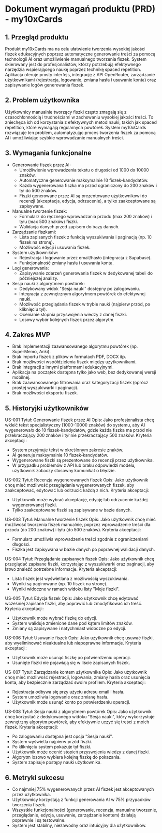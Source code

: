 # Dokument wymagań produktu (PRD) - my10xCards
## 1. Przegląd produktu
Produkt my10xCards ma na celu ułatwienie tworzenia wysokiej jakości fiszek edukacyjnych poprzez automatyczne generowanie treści za pomocą technologii AI oraz umożliwienie manualnego tworzenia fiszek. System skierowany jest do profesjonalistów, którzy potrzebują efektywnego narzędzia wspierającego naukę poprzez technikę spaced repetition. Aplikacja oferuje prosty interfejs, integrację z API OpenRouter, zarządzanie użytkownikami (rejestracja, logowanie, zmiana hasła i usuwanie konta) oraz zapisywanie logów generowania fiszek.

## 2. Problem użytkownika
Użytkownicy manualnie tworzący fiszki często zmagają się z czasochłonnością i trudnościami w zachowaniu wysokiej jakości treści. To zniechęca ich od korzystania z efektywnych metod nauki, takich jak spaced repetition, które wymagają regularnych powtórek. System my10xCards rozwiązuje ten problem, automatyzując proces tworzenia fiszek za pomocą AI i umożliwiając szybkie wprowadzanie manualnych treści.

## 3. Wymagania funkcjonalne
- Generowanie fiszek przez AI:
  - Umożliwienie wprowadzenia tekstu o długości od 1000 do 10000 znaków.
  - Automatyczne generowanie maksymalnie 10 fiszek-kandydatów.
  - Każda wygenerowana fiszka ma przód ograniczony do 200 znaków i tył do 500 znaków.
  - Fiszki generowane przez AI są prezentowane użytkownikowi do recenzji (akceptacja, edycja, odrzucenie), a tylko zaakceptowane są zapisywane.
- Manualne tworzenie fiszek:
  - Formularz do ręcznego wprowadzania przodu (max 200 znaków) i tyłu (max 500 znaków) fiszki.
  - Walidacja danych przed zapisem do bazy danych.
- Zarządzanie fiszkami:
  - Lista zapisanych fiszek z funkcją wyszukiwania i paginacją (np. 10 fiszek na stronę).
  - Możliwość edycji i usuwania fiszek.
- System użytkowników:
  - Rejestracja i logowanie przez email/hasło (integracja z Supabase).
  - Funkcjonalność zmiany hasła i usuwania konta.
- Logi generowania:
  - Zapisywanie zdarzeń generowania fiszek w dedykowanej tabeli do późniejszej analizy.
- Sesja nauki z algorytmem powtórek:
  - Dedykowany widok "Sesja nauki" dostępny po zalogowaniu.
  - Integracja z zewnętrznym algorytmem powtórek do efektywnej nauki.
  - Możliwość przeglądania fiszek w trybie nauki (najpierw przód, po kliknięciu tył).
  - Ocenianie stopnia przyswojenia wiedzy z danej fiszki.
  - Losowy wybór kolejnych fiszek przez algorytm.

## 4. Zakres MVP
- Brak implementacji zaawansowanego algorytmu powtórek (np. SuperMemo, Anki).
- Brak importu fiszek z plików w formatach PDF, DOCX itp.
- Brak możliwości współdzielenia fiszek między użytkownikami.
- Brak integracji z innymi platformami edukacyjnymi.
- Aplikacja na początek dostępna tylko jako web, bez dedykowanej wersji mobilnej.
- Brak zaawansowanego filtrowania oraz kategoryzacji fiszek (oprócz prostej wyszukiwarki i paginacji).
- Brak możliwości eksportu fiszek.

## 5. Historyjki użytkowników

US-001
Tytuł: Generowanie fiszek przez AI
Opis: Jako profesjonalista chcę wkleić tekst specjalistyczny (1000-10000 znaków) do systemu, aby AI wygenerowało do 10 fiszek-kandydatów, gdzie każda fiszka ma przód nie przekraczający 200 znaków i tył nie przekraczający 500 znaków.
Kryteria akceptacji:
- System przyjmuje tekst w określonym zakresie znaków.
- AI generuje maksymalnie 10 fiszek-kandydatów.
- Wygenerowane fiszki są prezentowane do recenzji przez użytkownika.
- W przypadku problemów z API lub braku odpowiedzi modelu, użytkownik zobaczy stosowny komunikat o błędzie.

US-002
Tytuł: Recenzja wygenerowanych fiszek
Opis: Jako użytkownik chcę mieć możliwość przeglądania wygenerowanych fiszek, aby zaakceptować, edytować lub odrzucić każdą z nich.
Kryteria akceptacji:
- Użytkownik może wybrać akceptację, edycję lub odrzucenie każdej wygenerowanej fiszki.
- Tylko zaakceptowane fiszki są zapisywane w bazie danych.

US-003
Tytuł: Manualne tworzenie fiszek
Opis: Jako użytkownik chcę mieć możliwość tworzenia fiszek manualnie, poprzez wprowadzenie treści dla przodu (do 200 znaków) i tyłu (do 500 znaków).
Kryteria akceptacji:
- Formularz umożliwia wprowadzenie treści zgodnie z ograniczeniami długości.
- Fiszka jest zapisywana w bazie danych po poprawnej walidacji danych.

US-004
Tytuł: Przeglądanie zapisanych fiszek
Opis: Jako użytkownik chcę przeglądać zapisane fiszki, korzystając z wyszukiwarki oraz paginacji, aby łatwo znaleźć potrzebne informacje.
Kryteria akceptacji:
- Lista fiszek jest wyświetlana z możliwością wyszukiwania.
- Wyniki są paginowane (np. 10 fiszek na stronę).
- Wyniki widoczne w ramach widoku listy "Moje fiszki".

US-005
Tytuł: Edycja fiszek
Opis: Jako użytkownik chcę edytować wcześniej zapisane fiszki, aby poprawić lub zmodyfikować ich treść.
Kryteria akceptacji:
- Użytkownik może wybrać fiszkę do edycji.
- System waliduje zmienione dane pod kątem limitów znaków.
- Zmiany są zapisywane i natychmiast widoczne po edycji.

US-006
Tytuł: Usuwanie fiszek
Opis: Jako użytkownik chcę usuwać fiszki, aby wyeliminować nieaktualne lub niepoprawne informacje.
Kryteria akceptacji:
- Użytkownik może usunąć fiszkę po potwierdzeniu operacji.
- Usunięte fiszki nie pojawiają się w liście zapisanych fiszek.

US-007
Tytuł: Zarządzanie kontem użytkownika
Opis: Jako użytkownik chcę mieć możliwość rejestracji, logowania, zmiany hasła oraz usunięcia konta, aby bezpiecznie zarządzać swoim profilem.
Kryteria akceptacji:
- Rejestracja odbywa się przy użyciu adresu email i hasła.
- System umożliwia logowanie oraz zmianę hasła.
- Użytkownik może usunąć konto po potwierdzeniu operacji.

US-008
Tytuł: Sesja nauki z algorytmem powtórek
Opis: Jako użytkownik chcę korzystać z dedykowanego widoku "Sesja nauki", który wykorzystuje zewnętrzny algorytm powtórek, aby efektywnie uczyć się treści z moich fiszek.
Kryteria akceptacji:
- Po zalogowaniu dostępna jest opcja "Sesja nauki".
- System wyświetla najpierw przód fiszki.
- Po kliknięciu system pokazuje tył fiszki.
- Użytkownik może ocenić stopień przyswojenia wiedzy z danej fiszki.
- Algorytm losowo wybiera kolejną fiszkę do pokazania.
- System zapisuje postępy nauki użytkownika.

## 6. Metryki sukcesu
- Co najmniej 75% wygenerowanych przez AI fiszek jest akceptowanych przez użytkownika.
- Użytkownicy korzystają z funkcji generowania AI w 75% przypadków tworzenia fiszek.
- Wszystkie funkcjonalności (generowanie, recenzja, manualne tworzenie, przeglądanie, edycja, usuwanie, zarządzanie kontem) działają poprawnie i są testowalne.
- System jest stabilny, niezawodny oraz intuicyjny dla użytkowników. 
